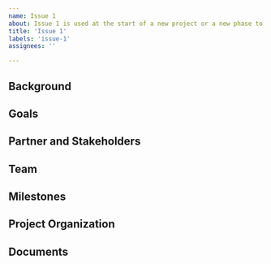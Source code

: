 ```yaml
---
name: Issue 1
about: Issue 1 is used at the start of a new project or a new phase to capture details like goals, team composition, tracking and communication details.
title: 'Issue 1'
labels: 'issue-1'
assignees: ''

---
```


## Background

<!--
Briefly describe this partnership and the project. Link to any additional context that's available like a public website or internal ticket.
-->

## Goals
<!-- Describe the goals of this phase of the project. -->

## Partner and Stakeholders
<!-- Any additional things about the partner, relationship or other stakeholders. -->

## Team
<!-- List team members who will work on this project. Use a list with O for Owner and D for Doer and tag them 

For example:
* OD @geohacker
* D @srmsoumya
* D @developmentseed/data-team
* D @vincentsarago
* D @ingalls
* D @batpad
-->

## Milestones
<!--
Share all the milestones for this phase. These can be shared as a table or list. Sometimes can also be linked to 10kft if it's planned in detail there.
-->

## Project Organization
<!--
List of all channels and repositories for communications related to this project
For example:
* #an-internal-slack-channel
* #a-collab-slack-channel
* This repo for internal coordination
* Links to other github repos
* Link to 10kft
* Link to project boards if any
-->

## Documents
<!--
Links to SOW or contract for easy reference
-->
